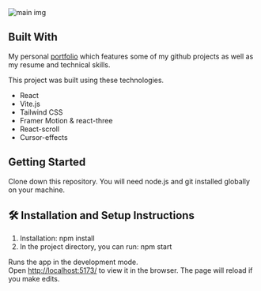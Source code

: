 <div>
  <!--site img -->
  <div>
    <img src="https://res.cloudinary.com/dmnkfkrtt/image/upload/v1690771862/2023-07-30_16_jdxnww.png" alt="main img"/>
  </div>

  <!--tech-->
  <div>
    <h2>Built With</h2>
    <p>My personal <a href="https://nicovon-arg.vercel.app/">portfolio</a> which features some of my github projects as well as my resume and technical skills.</p>
    <p>This project was built using these technologies.</p>
    <ul>
      <li>React</li>
      <li>Vite.js</li>
      <li>Tailwind CSS</li>
      <li>Framer Motion & react-three</li>
      <li>React-scroll</li>
      <li>Cursor-effects</li>
    </ul>
  </div>

  <!--getting started-->
  <div>
    <h2>Getting Started</h2>
    <p>Clone down this repository. You will need node.js and git installed globally on your machine.</p>
  </div>

   <!--installation-->
  <div>
    <h2>🛠 Installation and Setup Instructions</h2>
    <ol>
      <li>Installation: npm install</li>
      <li>In the project directory, you can run: npm start</li>
    </ol>
    <p>Runs the app in the development mode. <br/> Open <a href="http://localhost:5173/">http://localhost:5173/</a> to view it in the browser. The page will reload if you make edits.</p>
  </div>

  <div>
    
  </div>
</div>
